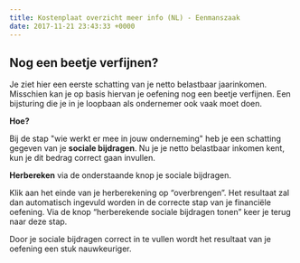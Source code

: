 ```yaml
---
title: Kostenplaat overzicht meer info (NL) - Eenmanszaak
date: 2017-11-21 23:43:33 +0000
---
```

## Nog een beetje verfijnen?

Je ziet hier een eerste schatting van je netto belastbaar jaarinkomen. Misschien kan je op basis hiervan je oefening nog een beetje verfijnen. Een bijsturing die je in je loopbaan als ondernemer ook vaak moet doen.

**Hoe?**

Bij de stap "wie werkt er mee in jouw onderneming" heb je een schatting gegeven van je **sociale bijdragen**. Nu je je netto belastbaar inkomen kent, kun je dit bedrag correct gaan invullen.

**Herbereken** via de onderstaande knop je sociale bijdragen. 

Klik aan het einde van je herberekening op “overbrengen”. Het resultaat zal dan automatisch ingevuld worden in de correcte stap van je financiële oefening. Via de knop “herberekende sociale bijdragen tonen” keer je terug naar deze stap.

Door je sociale bijdragen correct in te vullen wordt het resultaat van je oefening een stuk nauwkeuriger.
